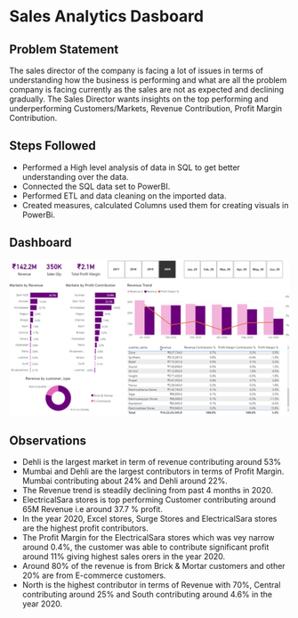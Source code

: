# Sales Analytics Dasboard

## Problem Statement
The sales director of the company is facing a lot of issues in terms of understanding how the business is performing and what are all the problem company is facing currently as the sales are not as expected and declining gradually. The Sales Director wants insights on the top performing and underperforming Customers/Markets, Revenue Contribution, Profit Margin Contribution.

## Steps Followed
* Performed a High level analysis of data in SQL to get better understanding over the data.
* Connected the SQL data set to PowerBI.
* Performed ETL and data cleaning on the imported data.
* Created measures, calculated Columns used them for creating visuals in PowerBi.

## Dashboard
![Alt text](https://github.com/freevs/Sales-Analytics-Dashboard/blob/main/Dashboard/Dashboard%20.png)

## Observations
* Dehli is the largest market in term of revenue contributing around 53%
* Mumbai and Dehli are the largest contributors in terms of Profit Margin. Mumbai contributing about 24% and Dehli around 22%.
* The Revenue trend is steadily declining from past 4 months in 2020.
* ElectricalSara stores is top performing Customer contributing around 65M Revenue i.e around 37.7 % profit.
* In the year 2020, Excel stores, Surge Stores and ElectricalSara stores are the highest profit contributors.
* The Profit Margin for the ElectricalSara stores which was vey narrow around 0.4%, the customer was able to contribute significant profit around 11% giving highest sales orers in the year 2020.
* Around 80% of the revenue is from Brick & Mortar customers and other 20% are from E-commerce customers.
* North is the highest contributor in terms of Revenue with 70%, Central contributing around 25% and South contributing around 4.6% in the year 2020.
